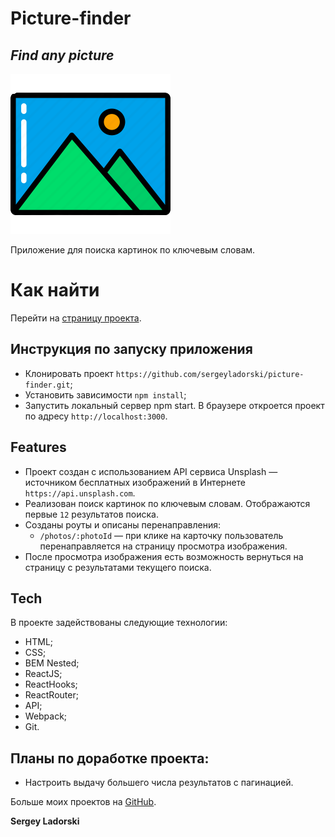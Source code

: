 # Picture-finder

## _Find any picture_

[![Mesto](./public/favicon.png)](https://sergeyladorski.github.io/picture-finder/)

Приложение для поиска картинок по ключевым словам. 

# Как найти  
Перейти на [страницу проекта](https://sergeyladorski.github.io/picture-finder/).  

## Инструкция по запуску приложения

- Клонировать проект `https://github.com/sergeyladorski/picture-finder.git`;
- Установить зависимости `npm install`;
- Запустить локальный сервер npm start. В браузере откроется проект по адресу `http://localhost:3000`.

## Features

- Проект создан c использованием API сервиса Unsplash — источником бесплатных изображений в Интернете `https://api.unsplash.com`.
- Реализован поиск картинок по ключевым словам. Отображаются первые `12` результатов поиска.
- Созданы роуты и описаны перенаправления:
  - `/photos/:photoId` — при клике на карточку пользователь перенаправляется на страницу просмотра изображения.
- После просмотра изображения есть возможность вернуться на страницу с результатами текущего поиска.

## Tech

В проекте задействованы следующие технологии:

- HTML;
- CSS;
- BEM Nested;
- ReactJS;
- ReactHooks;
- ReactRouter;
- API;
- Webpack;
- Git.

## Планы по доработке проекта:

- Настроить выдачу большего числа результатов с пагинацией.

Больше моих проектов на [GitHub](https://github.com/sergeyladorski).

**Sergey Ladorski**
